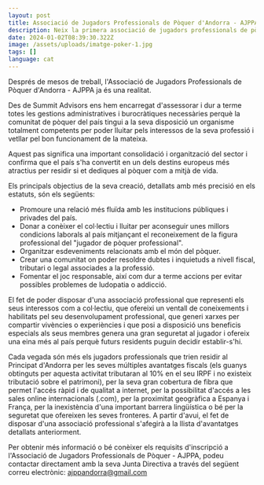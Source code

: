 ```yaml
---
layout: post
title: Associació de Jugadors Professionals de Pòquer d'Andorra - AJPPA
description: Neix la primera associació de jugadors professionals de pòquer al país.
date: 2024-01-02T08:39:30.322Z
image: /assets/uploads/imatge-poker-1.jpg
tags: []
language: cat
---
```

Després de mesos de treball, l'Associació de Jugadors Professionals de Pòquer d'Andorra - AJPPA ja és una realitat. 

Des de Summit Advisors ens hem encarregat d'assessorar i dur a terme totes les gestions administratives i burocràtiques necessàries perquè la comunitat de pòquer del país tingui a la seva disposició un organisme totalment competents per poder lluitar pels interessos de la seva professió i vetllar pel bon funcionament de la mateixa.

Aquest pas significa una important consolidació i organització del sector i confirma que el país s'ha convertit en un dels destins europeus més atractius per residir si et dediques al pòquer com a mitjà de vida.

Els principals objectius de la seva creació, detallats amb més precisió en els estatuts, són els següents:

* Promoure una relació més fluïda amb les institucions públiques i privades del país.
* Donar a conèixer el col·lectiu i lluitar per aconseguir unes millors condicions laborals al país mitjançant el reconeixement de la figura professional del "jugador de pòquer professional".
* Organitzar esdeveniments relacionats amb el món del pòquer.
* Crear una comunitat on poder resoldre dubtes i inquietuds a nivell fiscal, tributari o legal associades a la professió.
* Fomentar el joc responsable, així com dur a terme accions per evitar possibles problemes de ludopatia o addicció.

El fet de poder disposar d'una associació professional que representi els seus interessos com a col·lectiu, que ofereixi un ventall de coneixements i habilitats pel seu desenvolupament professional, que generi xarxes per compartir vivències o experiències i que posi a disposició uns beneficis especials als seus membres genera una gran seguretat al jugador i ofereix una eina més al país perquè futurs residents puguin decidir establir-s'hi.

Cada vegada són més els jugadors professionals que trien residir al Principat d'Andorra per les seves múltiples avantatges fiscals (els guanys obtinguts per aquesta activitat tributaran al 10% en el seu IRPF i no existeix tributació sobre el patrimoni), per la seva gran cobertura de fibra que permet l'accés ràpid i de qualitat a internet, per la possibilitat d'accés a les sales online internacionals (.com), per la proximitat geogràfica a Espanya i França, per la inexistència d'una important barrera lingüística o bé per la seguretat que ofereixen les seves fronteres. A partir d'avui, el fet de disposar d'una associació professional s'afegirà a la llista d'avantatges detallats anteriorment.

Per obtenir més informació o bé conèixer els requisits d'inscripció a l'Associació de Jugadors Professionals de Pòquer - AJPPA, podeu contactar directament amb la seva Junta Directiva a través del següent correu electrònic: ajppandorra@gmail.com
